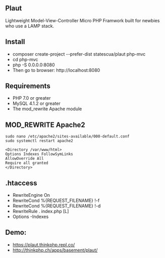 ## Plaut

Lightweight Model-View-Controller Micro PHP Framwork built for newbies who use a LAMP stack.

## Install

* composer create-project --prefer-dist statescua/plaut php-mvc
* cd php-mvc
* php -S 0.0.0.0:8080
* Then go to browser: http://localhost:8080

## Requirements

* PHP 7.0 or greater
* MySQL 4.1.2 or greater
* The mod_rewrite Apache module

## MOD_REWRITE Apache2

```
sudo nano /etc/apache2/sites-available/000-default.conf
sudo systemctl restart apache2
```

```
<Directory /var/www/html>
Options Indexes FollowSymLinks
AllowOverride All
Require all granted
</Directory>
```

## .htaccess
* RewriteEngine On
* RewriteCond %{REQUEST_FILENAME} !-f
* RewriteCond %{REQUEST_FILENAME} !-d
* RewriteRule . index.php [L]
* Options -Indexes

## Demo:

* https://plaut.thinkphp.repl.co/
* http://thinkphp.ch/apps/basement/plaut/
